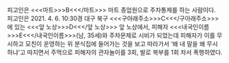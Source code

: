 피고인은 <<<마트>>>B<<</마트>>> 마트 종업원으로 주차통제를 하는 사람이다.
피고인은 2021. 4. 6. 10:30경 대구 북구 <<<구아래주소>>>C<<</구아래주소>>>에 있는 <<<앞 노상>>>D<<</앞 노상>>> 앞 노상에서, 피해자 <<<내국인이름>>>E<<</내국인이름>>>(남, 35세)와 주차문제로 시비가 되었는데 피해자가 이를 무시하고 모친이 운영하는 위 분식집에 들어가는 것을 보고 따라가서 ‘왜 내 말을 왜 무시하냐'고 따지면서 주먹으로 피해자의 관자놀이를 3회, 발로 복부를 1회 차서 폭행하였다.
